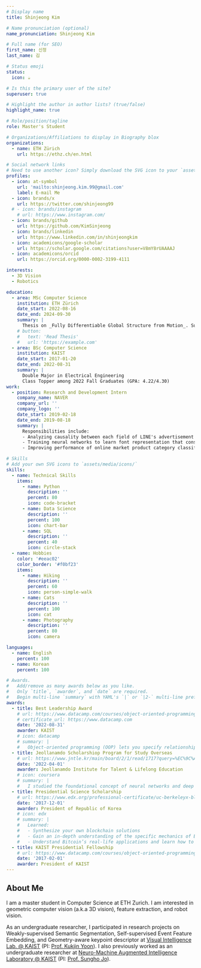 ```yaml
---
# Display name
title: Shinjeong Kim

# Name pronunciation (optional)
name_pronunciation: Shinjeong Kim

# Full name (for SEO)
first_name: 신정
last_name: 김

# Status emoji
status:
  icon: ☕️

# Is this the primary user of the site?
superuser: true

# Highlight the author in author lists? (true/false)
highlight_name: true

# Role/position/tagline
role: Master's Student

# Organizations/Affiliations to display in Biography blox
organizations:
  - name: ETH Zürich
    url: https://ethz.ch/en.html

# Social network links
# Need to use another icon? Simply download the SVG icon to your `assets/media/icons/` folder.
profiles:
  - icon: at-symbol
    url: 'mailto:shinjeong.kim.99@gmail.com'
    label: E-mail Me
  - icon: brands/x
    url: https://twitter.com/shinjeong99
  # - icon: brands/instagram
    # url: https://www.instagram.com/
  - icon: brands/github
    url: https://github.com/KimSinjeong
  - icon: brands/linkedin
    url: https://www.linkedin.com/in/shinjeongkim
  - icon: academicons/google-scholar
    url: https://scholar.google.com/citations?user=V8mY8rUAAAAJ
  - icon: academicons/orcid
    url: https://orcid.org/0000-0002-3199-4111

interests:
  - 3D Vision
  - Robotics

education:
  - area: MSc Computer Science
    institution: ETH Zürich
    date_start: 2022-08-16
    date_end: 2024-09-30
    summary: |
      Thesis on _Fully Differentiable Global Structure from Motion_. Supervised by Dr. Daniel Barath and Prof. Dr. Marc Pollefeys.
    # button:
    #   text: 'Read Thesis'
    #   url: 'https://example.com'
  - area: BSc Computer Science
    institution: KAIST
    date_start: 2017-01-20
    date_end: 2022-08-31
    summary: |
      Double Major in Electrical Engineering
      Class Topper among 2022 Fall Graduates (GPA: 4.22/4.30)
work:
  - position: Research and Development Intern
    company_name: NAVER
    company_url: ''
    company_logo: ''
    date_start: 2019-02-18
    date_end: 2019-08-18
    summary: |
      Responsibilities include:
      - Analyzing causality between each field of LINE's advertisement data and user impression.
      - Training neural networks to learn font representation that considers the influence on user impression.
      - Improving performance of online market product category classification models.

# Skills
# Add your own SVG icons to `assets/media/icons/`
skills:
  - name: Technical Skills
    items:
      - name: Python
        description: ''
        percent: 80
        icon: code-bracket
      - name: Data Science
        description: ''
        percent: 100
        icon: chart-bar
      - name: SQL
        description: ''
        percent: 40
        icon: circle-stack
  - name: Hobbies
    color: '#eeac02'
    color_border: '#f0bf23'
    items:
      - name: Hiking
        description: ''
        percent: 60
        icon: person-simple-walk
      - name: Cats
        description: ''
        percent: 100
        icon: cat
      - name: Photography
        description: ''
        percent: 80
        icon: camera

languages:
  - name: English
    percent: 100
  - name: Korean
    percent: 100

# Awards.
#   Add/remove as many awards below as you like.
#   Only `title`, `awarder`, and `date` are required.
#   Begin multi-line `summary` with YAML's `|` or `|2-` multi-line prefix and indent 2 spaces below.
awards:
  - title: Best Leadership Award
    # url: https://www.datacamp.com/courses/object-oriented-programming-with-s3-and-r6-in-r
    # certificate_url: https://www.datacamp.com
    date: '2022-08-31'
    awarder: KAIST
    # icon: datacamp
    # summary: |
    #   Object-oriented programming (OOP) lets you specify relationships between functions and the objects that they can act on, helping you manage complexity in your code. This is an intermediate level course, providing an introduction to OOP, using the S3 and R6 systems. S3 is a great day-to-day R programming tool that simplifies some of the functions that you write. R6 is especially useful for industry-specific analyses, working with web APIs, and building GUIs.
  - title: Jeollanamdo Scholarshiop Program for Study Overseas
    # url: https://www.jntle.kr/main/board/2/1/read/1717?query=%EC%9C%A0%ED%95%99
    date: '2022-04-01'
    awarder: Jeollanamdo Institute for Talent & Lifelong Education
    # icon: coursera
    # summary: |
    #   I studied the foundational concept of neural networks and deep learning. By the end, I was familiar with the significant technological trends driving the rise of deep learning; build, train, and apply fully connected deep neural networks; implement efficient (vectorized) neural networks; identify key parameters in a neural network’s architecture; and apply deep learning to your own applications.
  - title: Presidential Science Scholarship
    # url: https://www.edx.org/professional-certificate/uc-berkeleyx-blockchain-fundamentals
    date: '2017-12-01'
    awarder: President of Republic of Korea
    # icon: edx
    # summary: |
    #   Learned:
    #   - Synthesize your own blockchain solutions
    #   - Gain an in-depth understanding of the specific mechanics of Bitcoin
    #   - Understand Bitcoin’s real-life applications and learn how to attack and destroy Bitcoin, Ethereum, smart contracts and Dapps, and alternatives to Bitcoin’s Proof-of-Work consensus algorithm
  - title: KAIST Presidential Fellowship
    # url: https://www.datacamp.com/courses/object-oriented-programming-with-s3-and-r6-in-r
    date: '2017-02-01'
    awarder: President of KAIST
---
```


## About Me

I am a master student in Computer Science at ETH Zurich. I am interested in geometric computer vision (a.k.a 3D vision), feature extraction, and robot vision.

As an undergraduate researcher, I participated in research projects on Weakly-supervised Semantic Segmentation, Self-supervised Event Feature Embedding, and Geometry-aware keypoint descriptor at [Visual Intelligence Lab. @ KAIST](http://vi.kaist.ac.kr/) (PI: [Prof. Kukjin Yoon](https://sites.google.com/site/kjyoon/)). I also previously worked as an undergraduate researcher at [Neuro-Machine Augmented Intelligence Laboratory @ KAIST](http://nmail.kaist.ac.kr/wordpress/) (PI: [Prof. Sungho Jo](http://nmail.kaist.ac.kr/wordpress/index.php/professor-jo-sungho/)).